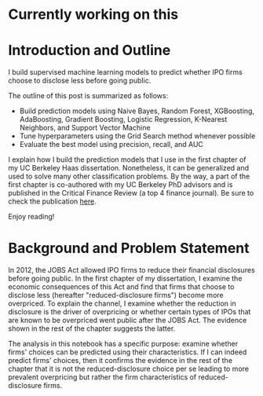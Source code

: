 # Currently working on this
# Introduction and Outline
I build supervised machine learning models to predict whether IPO firms choose to disclose less before going public.

The outline of this post is summarized as follows:
- Build prediction models using Naive Bayes, Random Forest, XGBoosting, AdaBoosting, Gradient Boosting, Logistic Regression, K-Nearest Neighbors, and Support Vector Machine 
- Tune hyperparameters using the Grid Search method whenever possible
- Evaluate the best model using precision, recall, and AUC

I explain how I build the prediction models that I use in the first chapter of my UC Berkeley Haas dissertation. Nonetheless, it can be generalized and used to solve many other classification problems. By the way, a part of the first chapter is co-authored with my UC Berkeley PhD advisors and is published in the Critical Finance Review (a top 4 finance journal). Be sure to check the publication <a href = "https://cfr.pub/forthcoming/papers/eventov2021jobs.pdf">here</a>.

Enjoy reading!

# Background and Problem Statement
In 2012, the JOBS Act allowed IPO firms to reduce their financial disclosures before going public. In the first chapter of my dissertation, I examine the economic consequences of this Act and find that firms that choose to disclose less (hereafter "reduced-disclosure firms") become more overpriced. To explain the channel, I examine whether the reduction in disclosure is the driver of overpricing or whether certain types of IPOs that are known to be overpriced went public after the JOBS Act. The evidence shown in the rest of the chapter suggests the latter. 

The analysis in this notebook has a specific purpose: examine whether firms' choices can be predicted using their characteristics. If I can indeed predict firms' choices, then it confirms the evidence in the rest of the chapter that it is not the reduced-disclosure choice per se leading to more prevalent overpricing but rather the firm characteristics of reduced-disclosure firms.
